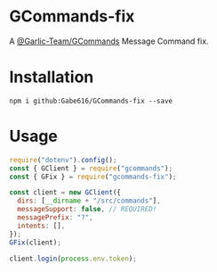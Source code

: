 # GCommands-fix

A [@Garlic-Team/GCommands](https://github.com/Garlic-Team/GCommands) Message Command fix.

# Installation

```
npm i github:Gabe616/GCommands-fix --save
```

# Usage

```js
require("dotenv").config();
const { GClient } = require("gcommands");
const { GFix } = require("gcommands-fix");

const client = new GClient({
  dirs: [__dirname + "/src/commands"],
  messageSupport: false, // REQUIRED!
  messagePrefix: "?",
  intents: [],
});
GFix(client);

client.login(process.env.token);
```
